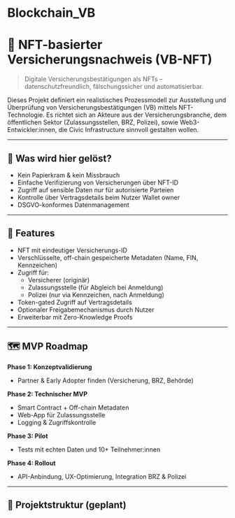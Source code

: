 # Blockchain_VB
# 🚗 NFT-basierter Versicherungsnachweis (VB-NFT)

> Digitale Versicherungsbestätigungen als NFTs – datenschutzfreundlich, fälschungssicher und automatisierbar.

Dieses Projekt definiert ein realistisches Prozessmodell zur Ausstellung und Überprüfung von Versicherungsbestätigungen (VB) mittels NFT-Technologie. Es richtet sich an Akteure aus der Versicherungsbranche, dem öffentlichen Sektor (Zulassungsstellen, BRZ, Polizei), sowie Web3-Entwickler:innen, die Civic Infrastructure sinnvoll gestalten wollen.

---

## 🧠 Was wird hier gelöst?

- Kein Papierkram & kein Missbrauch
- Einfache Verifizierung von Versicherungen über NFT-ID
- Zugriff auf sensible Daten nur für autorisierte Parteien
- Kontrolle über Vertragsdetails beim Nutzer Wallet owner 
- DSGVO-konformes Datenmanagement

---

## 🔧 Features

- NFT mit eindeutiger Versicherungs-ID
- Verschlüsselte, off-chain gespeicherte Metadaten (Name, FIN, Kennzeichen)
- Zugriff für:
  - Versicherer (originär)
  - Zulassungsstelle (für Abgleich bei Anmeldung)
  - Polizei (nur via Kennzeichen, nach Anmeldung)
- Token-gated Zugriff auf Vertragsdetails
- Optionaler Freigabemechanismus durch Nutzer
- Erweiterbar mit Zero-Knowledge Proofs

---

## 🗺️ MVP Roadmap

**Phase 1: Konzeptvalidierung**
- Partner & Early Adopter finden (Versicherung, BRZ, Behörde)

**Phase 2: Technischer MVP**
- Smart Contract + Off-chain Metadaten
- Web-App für Zulassungsstelle
- Logging & Zugriffskontrolle

**Phase 3: Pilot**
- Tests mit echten Daten und 10+ Teilnehmer:innen

**Phase 4: Rollout**
- API-Anbindung, UX-Optimierung, Integration BRZ & Polizei

---

## 📂 Projektstruktur (geplant)

